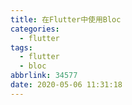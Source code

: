 ```yaml
---
title: 在Flutter中使用Bloc
categories:
  - flutter
tags:
  - flutter
  - bloc
abbrlink: 34577
date: 2020-05-06 11:31:18
---
```


